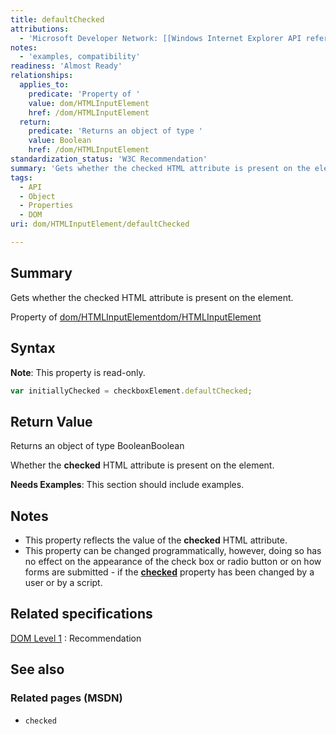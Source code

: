 ```yaml
---
title: defaultChecked
attributions:
  - 'Microsoft Developer Network: [[Windows Internet Explorer API reference](http://msdn.microsoft.com/en-us/library/ie/hh828809%28v=vs.85%29.aspx) Article]'
notes:
  - 'examples, compatibility'
readiness: 'Almost Ready'
relationships:
  applies_to:
    predicate: 'Property of '
    value: dom/HTMLInputElement
    href: /dom/HTMLInputElement
  return:
    predicate: 'Returns an object of type '
    value: Boolean
    href: /dom/HTMLInputElement
standardization_status: 'W3C Recommendation'
summary: 'Gets whether the checked HTML attribute is present on the element.'
tags:
  - API
  - Object
  - Properties
  - DOM
uri: dom/HTMLInputElement/defaultChecked

---
```

## Summary

Gets whether the checked HTML attribute is present on the element.

Property of [dom/HTMLInputElement](/dom/HTMLInputElement)[dom/HTMLInputElement](/dom/HTMLInputElement)

## Syntax

**Note**: This property is read-only.

``` js
var initiallyChecked = checkboxElement.defaultChecked;
```

## Return Value

Returns an object of type BooleanBoolean

Whether the **checked** HTML attribute is present on the element.

**Needs Examples**: This section should include examples.

## Notes

-   This property reflects the value of the **checked** HTML attribute.
-   This property can be changed programmatically, however, doing so has no effect on the appearance of the check box or radio button or on how forms are submitted - if the [**checked**](/dom/HTMLInputElement/checked) property has been changed by a user or by a script.

## Related specifications

[DOM Level 1](http://www.w3.org/TR/REC-DOM-Level-1/)
:   Recommendation

## See also

### Related pages (MSDN)

-   `checked`
